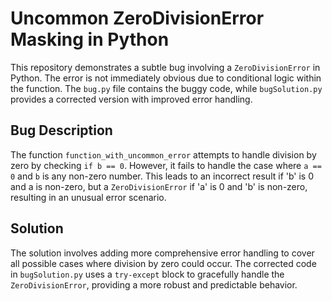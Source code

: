 # Uncommon ZeroDivisionError Masking in Python

This repository demonstrates a subtle bug involving a `ZeroDivisionError` in Python.  The error is not immediately obvious due to conditional logic within the function.  The `bug.py` file contains the buggy code, while `bugSolution.py` provides a corrected version with improved error handling.

## Bug Description

The function `function_with_uncommon_error` attempts to handle division by zero by checking `if b == 0`. However, it fails to handle the case where `a == 0` and `b` is any non-zero number.  This leads to an incorrect result if 'b' is 0 and a is non-zero, but a `ZeroDivisionError` if 'a' is 0 and 'b' is non-zero, resulting in an unusual error scenario.

## Solution

The solution involves adding more comprehensive error handling to cover all possible cases where division by zero could occur.  The corrected code in `bugSolution.py` uses a `try-except` block to gracefully handle the `ZeroDivisionError`, providing a more robust and predictable behavior.